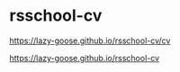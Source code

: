 # rsschool-cv

https://lazy-goose.github.io/rsschool-cv/cv

https://lazy-goose.github.io/rsschool-cv
